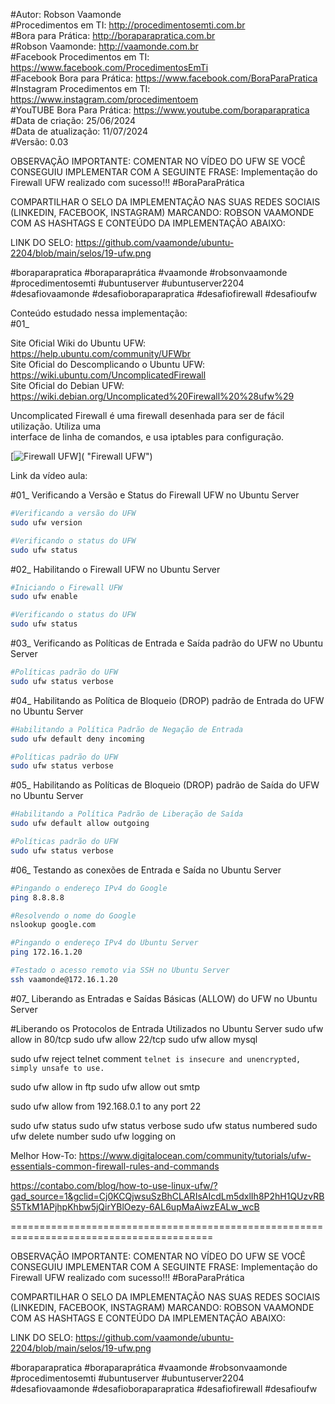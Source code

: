 #Autor: Robson Vaamonde<br>
#Procedimentos em TI: http://procedimentosemti.com.br<br>
#Bora para Prática: http://boraparapratica.com.br<br>
#Robson Vaamonde: http://vaamonde.com.br<br>
#Facebook Procedimentos em TI: https://www.facebook.com/ProcedimentosEmTi<br>
#Facebook Bora para Prática: https://www.facebook.com/BoraParaPratica<br>
#Instagram Procedimentos em TI: https://www.instagram.com/procedimentoem<br>
#YouTUBE Bora Para Prática: https://www.youtube.com/boraparapratica<br>
#Data de criação: 25/06/2024<br>
#Data de atualização: 11/07/2024<br>
#Versão: 0.03<br>

OBSERVAÇÃO IMPORTANTE: COMENTAR NO VÍDEO DO UFW SE VOCÊ CONSEGUIU IMPLEMENTAR COM 
A SEGUINTE FRASE: Implementação do Firewall UFW realizado com sucesso!!! #BoraParaPrática

COMPARTILHAR O SELO DA IMPLEMENTAÇÃO NAS SUAS REDES SOCIAIS (LINKEDIN, FACEBOOK, INSTAGRAM)
MARCANDO: ROBSON VAAMONDE COM AS HASHTAGS E CONTEÚDO DA IMPLEMENTAÇÃO ABAIXO: 

LINK DO SELO: https://github.com/vaamonde/ubuntu-2204/blob/main/selos/19-ufw.png

#boraparapratica #boraparaprática #vaamonde #robsonvaamonde #procedimentosemti #ubuntuserver 
#ubuntuserver2204 #desafiovaamonde #desafioboraparapratica #desafiofirewall #desafioufw

Conteúdo estudado nessa implementação:<br>
#01_ 

Site Oficial Wiki do Ubuntu UFW: https://help.ubuntu.com/community/UFWbr<br>
Site Oficial do Descomplicando o Ubuntu UFW: https://wiki.ubuntu.com/UncomplicatedFirewall<br>
Site Oficial do Debian UFW: https://wiki.debian.org/Uncomplicated%20Firewall%20%28ufw%29

Uncomplicated Firewall é uma firewall desenhada para ser de fácil utilização. Utiliza uma<br>
interface de linha de comandos, e usa iptables para configuração. 

[![Firewall UFW](http://img.youtube.com/vi//0.jpg)]( "Firewall UFW")

Link da vídeo aula: 

#01_ Verificando a Versão e Status do Firewall UFW no Ubuntu Server<br>

```bash
#Verificando a versão do UFW
sudo ufw version

#Verificando o status do UFW
sudo ufw status
```

#02_ Habilitando o Firewall UFW no Ubuntu Server<br>
```bash
#Iniciando o Firewall UFW
sudo ufw enable

#Verificando o status do UFW
sudo ufw status
```

#03_ Verificando as Políticas de Entrada e Saída padrão do UFW no Ubuntu Server<br>
```bash
#Políticas padrão do UFW
sudo ufw status verbose
```

#04_ Habilitando as Política de Bloqueio (DROP) padrão de Entrada do UFW no Ubuntu Server<br>
```bash
#Habilitando a Política Padrão de Negação de Entrada
sudo ufw default deny incoming

#Políticas padrão do UFW
sudo ufw status verbose
```
#05_ Habilitando as Políticas de Bloqueio (DROP) padrão de Saída do UFW no Ubuntu Server<br>
```bash
#Habilitando a Política Padrão de Liberação de Saída
sudo ufw default allow outgoing

#Políticas padrão do UFW
sudo ufw status verbose
```

#06_ Testando as conexões de Entrada e Saída no Ubuntu Server<br>
```bash
#Pingando o endereço IPv4 do Google
ping 8.8.8.8

#Resolvendo o nome do Google
nslookup google.com

#Pingando o endereço IPv4 do Ubuntu Server
ping 172.16.1.20

#Testado o acesso remoto via SSH no Ubuntu Server
ssh vaamonde@172.16.1.20
```

#07_ Liberando as Entradas e Saídas Básicas (ALLOW) do UFW no Ubuntu Server<br>

#Liberando os Protocolos de Entrada Utilizados no Ubuntu Server
sudo ufw allow in 80/tcp
sudo ufw allow 22/tcp
sudo ufw allow mysql

sudo ufw reject telnet comment `telnet is insecure and unencrypted, simply unsafe to use.`

sudo ufw allow in ftp
sudo ufw allow out smtp

sudo ufw allow from 192.168.0.1 to any port 22

sudo ufw status
sudo ufw status verbose
sudo ufw status numbered
sudo ufw delete number
sudo ufw logging on 

Melhor How-To: https://www.digitalocean.com/community/tutorials/ufw-essentials-common-firewall-rules-and-commands

https://contabo.com/blog/how-to-use-linux-ufw/?gad_source=1&gclid=Cj0KCQjwsuSzBhCLARIsAIcdLm5dxlIh8P2hH1QUzvRBS5TkM1APjhpKhbw5jQirYBlOezy-6AL6upMaAiwzEALw_wcB

=========================================================================================

OBSERVAÇÃO IMPORTANTE: COMENTAR NO VÍDEO DO UFW SE VOCÊ CONSEGUIU IMPLEMENTAR COM 
A SEGUINTE FRASE: Implementação do Firewall UFW realizado com sucesso!!! #BoraParaPrática

COMPARTILHAR O SELO DA IMPLEMENTAÇÃO NAS SUAS REDES SOCIAIS (LINKEDIN, FACEBOOK, INSTAGRAM)
MARCANDO: ROBSON VAAMONDE COM AS HASHTAGS E CONTEÚDO DA IMPLEMENTAÇÃO ABAIXO: 

LINK DO SELO: https://github.com/vaamonde/ubuntu-2204/blob/main/selos/19-ufw.png

#boraparapratica #boraparaprática #vaamonde #robsonvaamonde #procedimentosemti #ubuntuserver 
#ubuntuserver2204 #desafiovaamonde #desafioboraparapratica #desafiofirewall #desafioufw